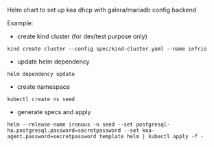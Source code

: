 Helm chart to set up kea dhcp with galera/mariadb config backend

Example:

- create kind cluster (for dev/test purpose only)

`kind create cluster --config spec/kind-cluster.yaml --name infrio`

- update helm dependency

` helm dependency update `

- create namespace

`kubectl create ns seed`

- generate specs and apply

`helm --release-name ironous -n seed --set postgresql-ha.postgresql.password=secretpassword --set kea-agent.password=secretpassword template helm | kubectl apply -f -`